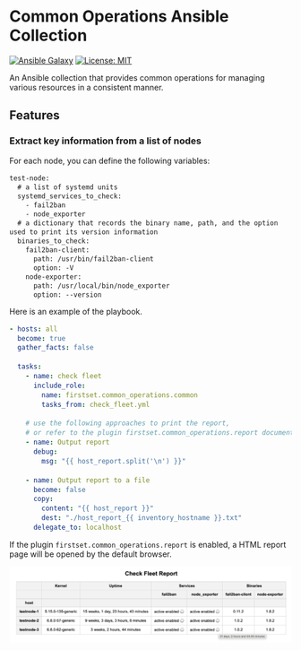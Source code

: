 # Common Operations Ansible Collection

[![Ansible Galaxy](https://img.shields.io/badge/ansible--galaxy-firstset.common__operations-blue.svg)](https://galaxy.ansible.com/ui/repo/published/firstset/common_operations/)
[![License: MIT](https://img.shields.io/badge/License-MIT-yellow.svg)](https://opensource.org/licenses/MIT)

An Ansible collection that provides common operations for managing various resources in a consistent manner.

## Features

### Extract key information from a list of nodes

For each node, you can define the following variables:

```
test-node:
  # a list of systemd units
  systemd_services_to_check:
    - fail2ban
    - node_exporter
  # a dictionary that records the binary name, path, and the option used to print its version information
  binaries_to_check:
    fail2ban-client:
      path: /usr/bin/fail2ban-client
      option: -V
    node-exporter:
      path: /usr/local/bin/node_exporter
      option: --version
```

Here is an example of the playbook.

```yml
- hosts: all
  become: true
  gather_facts: false

  tasks:
    - name: check fleet
      include_role:
        name: firstset.common_operations.common
        tasks_from: check_fleet.yml

    # use the following approaches to print the report,
    # or refer to the plugin firstset.common_operations.report documentation for a better report
    - name: Output report
      debug:
        msg: "{{ host_report.split('\n') }}"

    - name: Output report to a file
      become: false
      copy:
        content: "{{ host_report }}"
        dest: "./host_report_{{ inventory_hostname }}.txt"
      delegate_to: localhost
```

If the plugin `firstset.common_operations.report` is enabled, a HTML report page will be opened by the default browser.

![check_fleet_report_demo](./docs/images/check_fleet_report_demo.png)
